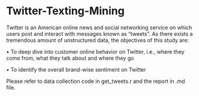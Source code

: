 # Twitter-Texting-Mining

Twitter is an American online news and social networking service on which users post and interact with messages known as “tweets”. As there exists a tremendous amount of unstructured data, the objectives of this study are:

• To deep dive into customer online behavior on Twitter, i.e., where they come from, what they talk about and where they go

• To identify the overall brand-wise sentiment on Twitter

Please refer to data collection code in get_tweets.r and the report in .md file.
